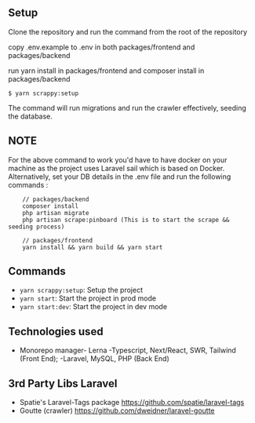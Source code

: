 ## Setup

Clone the repository and run the command from the root of the repository

copy .env.example to .env in both packages/frontend and packages/backend

run yarn install in packages/frontend and composer install in packages/backend


```shell
$ yarn scrappy:setup
```

The command will run migrations and run the crawler effectively, seeding the database.
## NOTE

For the above command to work you'd have to have docker on your machine as the project uses Laravel sail which is based on Docker.
Alternatively, set your DB details in the .env file and run the following commands :

```shell
    // packages/backend
    composer install
    php artisan migrate
    php artisan scrape:pinboard (This is to start the scrape && seeding process)

    // packages/frontend
    yarn install && yarn build && yarn start
```

## Commands

- `yarn scrappy:setup`: Setup the project
- `yarn start`: Start the project in prod mode
- `yarn start:dev`: Start the project in dev mode

## Technologies used
- Monorepo manager- Lerna
-Typescript, Next/React, SWR, Tailwind (Front End);
-Laravel, MySQL, PHP (Back End)

## 3rd Party Libs Laravel

- Spatie's Laravel-Tags package https://github.com/spatie/laravel-tags
- Goutte (crawler) https://github.com/dweidner/laravel-goutte
